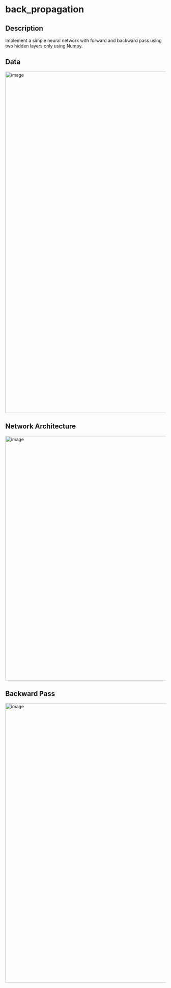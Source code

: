 # back_propagation
## Description
Implement a simple neural network with forward and backward pass using two hidden layers only using Numpy.
## Data
<img width="1070" alt="image" src="https://github.com/jeannineshiu/back_propagation/assets/43820595/13bf0aaa-ce0d-4aeb-98a6-8eac34c8fccc">

## Network Architecture
<img width="766" alt="image" src="https://github.com/jeannineshiu/back_propagation/assets/43820595/53360ad4-f4f3-4f9b-bba3-cb4d820dca29">

## Backward Pass
<img width="876" alt="image" src="https://github.com/jeannineshiu/back_propagation/assets/43820595/f047da2d-7963-44f4-8c71-04c5198be85f">



